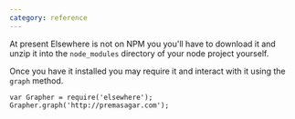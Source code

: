 ```yaml
---
category: reference
---
```

At present Elsewhere is not on NPM you you'll have to download it and unzip it into the `node_modules` directory of your node project yourself.

Once you have it installed you may require it and interact with it using the `graph` method.

    var Grapher = require('elsewhere');
    Grapher.graph('http://premasagar.com');
